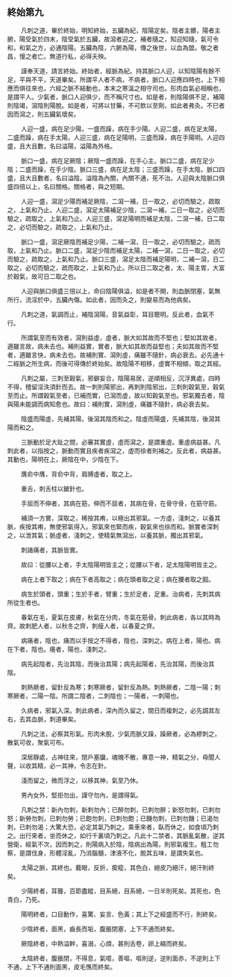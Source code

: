 ## 終始第九

<p>&emsp;&emsp;
凡刺之道，畢於終始，明知終始，五臟為紀，陰陽定矣。陰者主髒，陽者主腑，陽受氣於四末，陰受氣於五臟，故瀉者迎之，補者隨之，知迎知隨，氣可令和，和氣之方，必通陰陽。五臟為陰，六腑為陽，傳之後世，以血為盟。敬之者昌，慢之者亡。無道行私，必得夭殃。
</p>
<p>&emsp;&emsp;
謹奉天道，請言終始。終始者，經脈為紀。持其脈口人迎，以知陰陽有餘不足，平與不平，天道畢矣。所謂平人者不病，不病者，脈口人迎應四時也，上下相應而俱往來也，六經之脈不結動也，本末之寒溫之相守司也。形肉血氣必相稱也，是謂平人。少氣者，脈口人迎俱少，而不稱尺寸也。如是者，則陰陽俱不足，補陽則陰竭，瀉陰則陽脫。如是者，可將以甘藥，不可飲以至劑，如此者弗灸。不巳者因而瀉之，則五臟氣壞矣。
</p>
<p>&emsp;&emsp;
人迎一盛，病在足少陽，一盛而躁，病在手少陽。人迎二盛，病在足太陽，二盛而躁，病在手太陽，人迎三盛，病在足陽明，三盛而躁，病在手陽明。人迎四盛，且大且數，名曰溢陽，溢陽為外格。
</p>
<p>&emsp;&emsp;
脈口一盛，病在足厥陰；厥陰一盛而躁，在手心主。脈口二盛，病在足少陰；二盛而躁，在手少陰。脈口三盛，病在足太陰；三盛而躁，在手太陰。脈口四盛，且大且數者，名曰溢陰。溢陰為內關，內關不通，死不治。人迎與太陰脈口俱盛四倍以上，名曰關格。關格者，與之短期。
</p>
<p>&emsp;&emsp;
人迎一盛，瀉足少陽而補足厥陰，二瀉一補，日一取之，必切而驗之，疏取之，上氣和乃止。人迎二盛，瀉足太陽補足少陰，二瀉一補，二日一取之，必切而驗之，疏取之，上氣和乃止。人迎三盛，瀉足陽明而補足太陰，二瀉一補，日二取之，必切而驗之，疏取之，上氣和乃止。
</p>
<p>&emsp;&emsp;
脈口一盛，瀉足厥陰而補足少陽，二補一瀉，日一取之，必切而驗之，疏而取，上氣和乃止。脈口二盛，瀉足少陰而補足太陽，二補一瀉，二日一取之，必切而驗之，疏取之，上氣和乃止。脈口三盛，瀉足太陰而補足陽明，二補一瀉，日二取之，必切而驗之，疏而取之，上氣和乃止。所以日二取之者，太、陽主胃，大富於穀氣，故可日二取之也。
</p>
<p>&emsp;&emsp;
人迎與脈口俱盛三倍以上，命曰陰陽俱溢，如是者不開，則血脈閉塞，氣無所行，流淫於中，五臟內傷。如此者，因而灸之，則變易而為他病矣。
</p>
<p>&emsp;&emsp;
凡刺之道，氣調而止，補陰瀉陽，音氣益彰，耳目聰明。反此者，血氣不行。
</p>
<p>&emsp;&emsp;
所謂氣至而有效者，瀉則益虛，虛者，脈大如其故而不堅也；堅如其故者，適雖言故，病未去也。補則益實，實者，脈大如其故而益堅也；夫如其故而不堅者，適雖言快，病未去也。故補則實、瀉則虛，痛雖不隨針，病必衰去。必先通十二經脈之所生病，而後可得傳於終始矣。故陰陽不相移，虛實不相傾，取之其經。
</p>
<p>&emsp;&emsp;
凡刺之屬，三刺至穀氣，邪僻妄合，陰陽易居，逆順相反，沉浮異處，四時不得，稽留淫泆須針而去。故一刺則陽邪出，再刺則陰邪出，三刺則穀氣至，穀氣至而止。所謂穀氣至者，已補而實，已瀉而虛，故以知穀氣至也。邪氣獨去者，陰與陽未能調而病知愈也。故曰：補則實，瀉則虛，痛雖不隨針，病必衰去矣。
</p>
<p>&emsp;&emsp;
陰盛而陽虛，先補其陽，後瀉其陰而和之。陰虛而陽盛，先補其陰，後瀉其陽而和之。
</p>
<p>&emsp;&emsp;
三脈動於足大趾之間，必審其實虛，虛而瀉之，是謂重虛。重虛病益甚。凡刺此者，以指按之，脈動而實且疾者疾瀉之，虛而徐者則補之。反此者，病益甚。其動也，陽明在上，厥陰在中，少陰在下。
</p>
<p>&emsp;&emsp;
膺俞中膺，背俞中背，肩膊虛者，取之上。
</p>
<p>&emsp;&emsp;
重舌，刺舌柱以鈹針也。
</p>
<p>&emsp;&emsp;
手屈而不伸者，其病在筋，伸而不屈者，其病在骨，在骨守骨，在筋守筋。
</p>
<p>&emsp;&emsp;
補須一方實，深取之，稀按其痏，以極出其邪氣。一方虛，淺刺之，以養其脈，疾按其痏，無使邪氣得入。邪氣來也緊而疾，穀氣來也徐而和。脈實者深刺之，以泄其氣；脈虛者，淺刺之，使精氣無瀉出，以養其脈，獨出其邪氣。
</p>
<p>&emsp;&emsp;
刺諸痛者，其脈皆實。
</p>
<p>&emsp;&emsp;
故曰：從腰以上者，手太陰陽明皆主之；從腰以下者，足太陰陽明皆主之。
</p>
<p>&emsp;&emsp;
病在上者下取之；病在下者高取之；病在頭者取之足；病在腰者取之腘。
</p>
<p>&emsp;&emsp;
病生於頭者，頭重；生於手者，臂重；生於足者，足重。治病者，先刺其病所從生者也。
</p>
<p>&emsp;&emsp;
春氣在毛，夏氣在皮膚，秋氣在分肉，冬氣在筋骨。刺此病者，各以其時為齊。故刺肥人者，以秋冬之齊，刺瘦人者，以春夏之齊。
</p>
<p>&emsp;&emsp;
病痛者，陰也，痛而以手按之不得者，陰也，深刺之。病在上者，陽也。病在下者，陰也。癢者，陽也，淺刺之。
</p>
<p>&emsp;&emsp;
病先起陰者，先治其陰，而後治其陽；病先起陽者，先治其陽，而後治其陰。
</p>
<p>&emsp;&emsp;
刺熱厥者，留針反為寒；刺寒厥者，留針反為熱。刺熱厥者，二陰一陽；刺寒厥者，二陽一陰。所謂二陰者，二刺陰也；一陽者，一刺陽也。
</p>
<p>&emsp;&emsp;
久病者，邪氣入深。刺此病者，深內而久留之，間日而複刺之，必先調其左右，去其血脈，刺道畢矣。
</p>
<p>&emsp;&emsp;
凡刺之法，必察其形氣。形肉未脫，少氣而脈又躁，躁厥者，必為繆刺之，散氣可收，聚氣可布。
</p>
<p>&emsp;&emsp;
深居靜處，占神往來，閉戶塞牖，魂魄不散，專意一神，精氣之分，毋聞人聲，以收其精，必一其神，令志在針。
</p>
<p>&emsp;&emsp;
淺而留之，微而浮之，以移其神，氣至乃休。
</p>
<p>&emsp;&emsp;
男內女外，堅拒勿出，謹守勿內，是謂得氣。
</p>
<p>&emsp;&emsp;
凡刺之禁：新內勿刺，新刺勿內；已醉勿刺，已刺勿醉；新怒勿刺，已刺勿怒；新勞勿刺，已刺勿勞；已飽勿刺，已刺勿飽；已饑勿刺，已刺勿饑；已渴勿刺，已刺勿渴；大驚大恐，必定其氣乃刺之。乘車來者，臥而休之，如食頃乃刺之。出行來者，坐而休之，如行千裏頃乃刺之。凡此十二禁者，其脈亂氣散，逆其營衛，經氣不次，因而刺之，則陽病入於陰，陰病出為陽，則邪氣複生。粗工勿察，是謂伐身，形體淫亂，乃消腦髓，津液不化，脫其五味，是謂失氣也。
</p>
<p>&emsp;&emsp;
太陽之脈，其終也。戴眼，反折，瘈瘲，其色白，絕皮乃絕汗，絕汗則終矣。
</p>
<p>&emsp;&emsp;
少陽終者，耳聾，百節盡縱，目系絕，目系絕，一日半則死矣。其死也，色青白，乃死。
</p>
<p>&emsp;&emsp;
陽明終者，口目動作，喜驚、妄言、色黃；其上下之經盛而不行，則終矣。
</p>
<p>&emsp;&emsp;
少陰終者，面黑，齒長而垢，腹脹閉塞，上下不通而終矣。
</p>
<p>&emsp;&emsp;
厥陰終者，中熱溢幹，喜溺，心煩，甚則舌卷，卵上縮而終矣。
</p>
<p>&emsp;&emsp;
太陰終者，腹脹閉，不得息，氣噫，善嘔，嘔則逆，逆則面赤，不逆則上下不通，上下不通則面黑，皮毛憔而終矣。
</p>